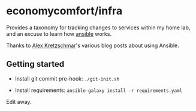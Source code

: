 # economycomfort/infra

Provides a taxonomy for tracking changes to services within my home lab, and an excuse to learn 
 how [ansible](https://github.com/ansible/ansible) works.

Thanks to [Alex Kretzschmar](https://github.com/ironicbadger)'s various blog  posts about using Ansible.

## Getting started

- Install git commit pre-hook:
  `./git-init.sh`

- Install requirements:
  `ansible-galaxy install -r requirements.yaml`

Edit away.
